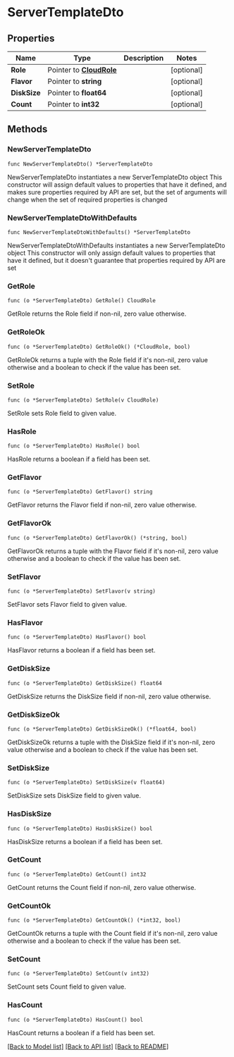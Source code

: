# ServerTemplateDto

## Properties

Name | Type | Description | Notes
------------ | ------------- | ------------- | -------------
**Role** | Pointer to [**CloudRole**](CloudRole.md) |  | [optional] 
**Flavor** | Pointer to **string** |  | [optional] 
**DiskSize** | Pointer to **float64** |  | [optional] 
**Count** | Pointer to **int32** |  | [optional] 

## Methods

### NewServerTemplateDto

`func NewServerTemplateDto() *ServerTemplateDto`

NewServerTemplateDto instantiates a new ServerTemplateDto object
This constructor will assign default values to properties that have it defined,
and makes sure properties required by API are set, but the set of arguments
will change when the set of required properties is changed

### NewServerTemplateDtoWithDefaults

`func NewServerTemplateDtoWithDefaults() *ServerTemplateDto`

NewServerTemplateDtoWithDefaults instantiates a new ServerTemplateDto object
This constructor will only assign default values to properties that have it defined,
but it doesn't guarantee that properties required by API are set

### GetRole

`func (o *ServerTemplateDto) GetRole() CloudRole`

GetRole returns the Role field if non-nil, zero value otherwise.

### GetRoleOk

`func (o *ServerTemplateDto) GetRoleOk() (*CloudRole, bool)`

GetRoleOk returns a tuple with the Role field if it's non-nil, zero value otherwise
and a boolean to check if the value has been set.

### SetRole

`func (o *ServerTemplateDto) SetRole(v CloudRole)`

SetRole sets Role field to given value.

### HasRole

`func (o *ServerTemplateDto) HasRole() bool`

HasRole returns a boolean if a field has been set.

### GetFlavor

`func (o *ServerTemplateDto) GetFlavor() string`

GetFlavor returns the Flavor field if non-nil, zero value otherwise.

### GetFlavorOk

`func (o *ServerTemplateDto) GetFlavorOk() (*string, bool)`

GetFlavorOk returns a tuple with the Flavor field if it's non-nil, zero value otherwise
and a boolean to check if the value has been set.

### SetFlavor

`func (o *ServerTemplateDto) SetFlavor(v string)`

SetFlavor sets Flavor field to given value.

### HasFlavor

`func (o *ServerTemplateDto) HasFlavor() bool`

HasFlavor returns a boolean if a field has been set.

### GetDiskSize

`func (o *ServerTemplateDto) GetDiskSize() float64`

GetDiskSize returns the DiskSize field if non-nil, zero value otherwise.

### GetDiskSizeOk

`func (o *ServerTemplateDto) GetDiskSizeOk() (*float64, bool)`

GetDiskSizeOk returns a tuple with the DiskSize field if it's non-nil, zero value otherwise
and a boolean to check if the value has been set.

### SetDiskSize

`func (o *ServerTemplateDto) SetDiskSize(v float64)`

SetDiskSize sets DiskSize field to given value.

### HasDiskSize

`func (o *ServerTemplateDto) HasDiskSize() bool`

HasDiskSize returns a boolean if a field has been set.

### GetCount

`func (o *ServerTemplateDto) GetCount() int32`

GetCount returns the Count field if non-nil, zero value otherwise.

### GetCountOk

`func (o *ServerTemplateDto) GetCountOk() (*int32, bool)`

GetCountOk returns a tuple with the Count field if it's non-nil, zero value otherwise
and a boolean to check if the value has been set.

### SetCount

`func (o *ServerTemplateDto) SetCount(v int32)`

SetCount sets Count field to given value.

### HasCount

`func (o *ServerTemplateDto) HasCount() bool`

HasCount returns a boolean if a field has been set.


[[Back to Model list]](../README.md#documentation-for-models) [[Back to API list]](../README.md#documentation-for-api-endpoints) [[Back to README]](../README.md)


